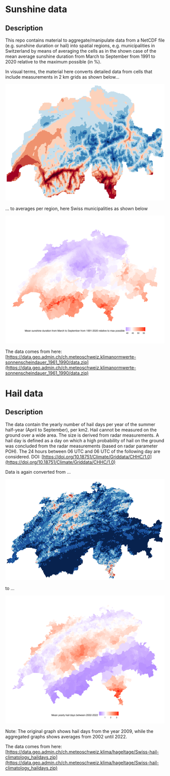 # Sunshine data

## Description
This repo contains material to aggregate/manipulate data from a NetCDF file (e.g. sunshine duration or hail) into spatial regions, e.g. municipalities in Switzerland by means of averaging the cells as in the shown case of the mean average sunshine duration from March to September from 1991 to 2020 relative to the maximum possible (in %).

In visual terms, the material here converts detailed data from cells that include measurements in 2 km grids as shown below...

![origin](/output/origin.png)

... to averages per region, here Swiss municipalities as shown below

![destination](/output/destination.png)

The data comes from here: [https://data.geo.admin.ch/ch.meteoschweiz.klimanormwerte-sonnenscheindauer_1961_1990/data.zip](https://data.geo.admin.ch/ch.meteoschweiz.klimanormwerte-sonnenscheindauer_1961_1990/data.zip)

# Hail data

## Description
The data contain the yearly number of hail days per year of the summer half-year (April to September), per km2. Hail cannot be measured on the ground over a wide area. The size is derived from radar measurements. A hail day is defined as a day on which a high probability of hail on the ground was concluded from the radar measurements (based on radar parameter POH). The 24 hours between 06 UTC and 06 UTC of the following day are considered. DOI: [https://doi.org/10.18751/Climate/Griddata/CHHC/1.0](https://doi.org/10.18751/Climate/Griddata/CHHC/1.0) 

Data is again converted from ...

![origin](/output/origin_hail.png)

to ...

![destination](/output/destination_hail.png)

Note: The original graph shows hail days from the year 2009, while the aggregated graphs shows averages from 2002 until 2022. 

The data comes from here: [https://data.geo.admin.ch/ch.meteoschweiz.klima/hageltage/Swiss-hail-climatology_haildays.zip](https://data.geo.admin.ch/ch.meteoschweiz.klima/hageltage/Swiss-hail-climatology_haildays.zip)

